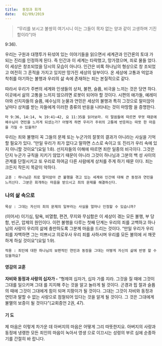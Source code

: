 ```yaml
---
title:  동정과 회개
date:   02/09/2019
---
```


> <p></p>
> “무리를 보시고 불쌍히 여기시니 이는 그들이 목자 없는 양과 같이 고생하며 기진함이라”(마
9:36).

우리는 구원과 대쟁투가 뒤섞여 있는 이야기들을 읽으면서 세계관과 인간론의 토대
가 되는 진리를 인정하게 된다. 즉 인간과 이 세계는 타락했고, 망가졌으며, 죄로 물들
었다. 이 세상은 창조되었을 당시의 모습이 아니다. 인간은 비록 하나님의 형상으로 창
조되었고 여전히 그 흔적을 가지고 있지만 망가진 세상의 일부이다. 온 세상에 고통과
억압과 착취를 야기하는 불행과 우리의 삶 속에 존재하는 죄는 본질적으로 같다.

따라서 우리가 주변의 세계와 인생들의 상처, 불편, 슬픔, 비극을 느끼는 것은 당연
하다. 이곳에서 삶의 고통을 느끼지 않으려면 로봇이 되어야 할 것이다. 시편의 애가들,
예레미야와 선지자들의 슬픔, 예수님의 눈물과 연민은 세상의 불행과 특히 그것으로
말미암아 날마다 상처를 받는 자들에게 이러한 종류의 반응을 나타내는 것이 마땅함
을 증명한다.

`마 9:36, 14:14, 눅 19:41~42, 요 11:35을 읽어보라. 이 말씀들에 따르면 무엇 때문에
예수님이 연민을 느끼게 되셨는가? 어떻게 하면 우리가 주위의 고통에 반응하는 따뜻
한 마음을 가질 수 있을까?`

우리는 죄와 불행이 꼭 그들의 문제 또는 누군가의 잘못의 결과가 아니라는 사실을
기억할 필요가 있다. “만일 우리가 죄가 없다고 말하면 스스로 속이고 또 진리가 우리
속에 있지 아니할 것이요”(요일 1:8). 선지자들의 이해에 따르면 죄란 일종의 비극이다.
그것은 단지 누군가 규칙을 지키기 않았기 때문이 아니라 그것이 하나님과 그분의 백
성 사이의 관계를 단절시키고 또 우리로 하여금 다른 사람에게 상처를 주게 하기 때문
이다. 죄는 크든지 작든지 똑같이 악하다.

`교훈 : 하나님은 죄로 말미암아 큰 불행을 겪고 있는 세계와 인간에 대해 큰 동정과
연민을 느끼신다. 그분은 회개하는 마음을 받으시고 죄의 문제를 해결하신다.`

### 나의 삶 속으로

`묵상 : 그대는 자신이 죄의 문제의 일부라는 사실을 얼마나 인정할 수 있습니까?`

(이어서) 이기심, 탐욕, 비열함, 편견, 무지와 무심함은 이 세상이 겪는 모든 불행, 부
당함, 빈곤, 압제의 원인이다. 이런 불행을 다루는 첫째 단계는 우리의 죄를 고백하고
하나님의 사랑이 우리의 삶에 충만하도록 그분께 마음을 드리는 것이다. “만일 우리가
우리 죄를 자백하면 그는 미쁘시고 의로우사 우리 죄를 사하시며 우리를 모든 불의에
서 깨끗하게 하실 것이요”(요일 1:9).

`적용 : 죄인에 대한 하나님의 보편적인 연민과 동정을 그대는 어떻게 자신의 삶에 반영
할 수 있을까요?`

#### 영감의 교훈

**자비와 동정과 사랑의 십자가 -** “형제여 십자가, 십자
가를 지라. 그것을 질 때에 그것이 그대를 일으키며 그대
를 지지해 주는 것을 알고 놀라게 될 것이다. 곤경과 핍
절과 슬픔의 때에 그것이 그대에게 힘이 되며 지팡이가
될 것이다. 그대는 그것이 자비와 동정과 연민과 말할 수
없는 사랑으로 점철되어 있다는 것을 알게 될 것이다. 그
것은 그대에게 불멸의 보증이 될 것이다”(교회증언 2권,
47).

#### 기 도

제 마음은 이렇게 차가운
데 아버지의 마음은 어떻게
그리 따뜻한지요. 아버지의
사랑과 동정에 냉랭한 모든
죄인의 마음이 녹아서 영생
으로 이끄시는 성령의 부르
심에 순종하기를 간절히 바
랍니다.